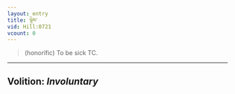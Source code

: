 ```yaml
---
layout: entry
title: ལྟེམ་
vid: Hill:0721
vcount: 0
---
```

> (honorific) To be sick TC\.

---
Volition: _Involuntary_
---

